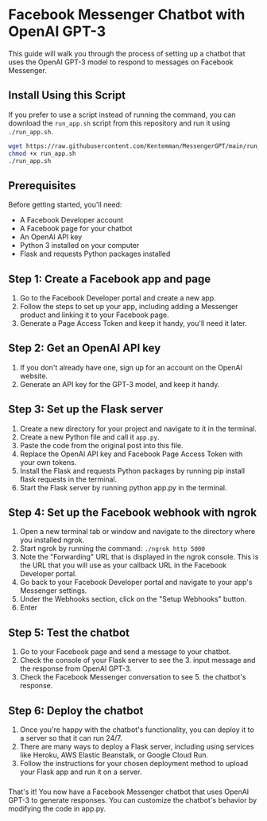 
# Facebook Messenger Chatbot with OpenAI GPT-3

This guide will walk you through the process of setting up a chatbot that uses the OpenAI GPT-3 model to respond to messages on Facebook Messenger.

## Install Using this Script 

If you prefer to use a script instead of running the command, you can download the `run_app.sh` script from this repository and run it using `./run_app.sh`.

```sh
wget https://raw.githubusercontent.com/Kentemman/MessengerGPT/main/run_app.sh 
chmod +x run_app.sh
./run_app.sh 
```

## Prerequisites

Before getting started, you'll need:
- A Facebook Developer account
- A Facebook page for your chatbot
- An OpenAI API key
- Python 3 installed on your computer
- Flask and requests Python packages installed

## Step 1: Create a Facebook app and page

1. Go to the Facebook Developer portal and create a new app.
2. Follow the steps to set up your app, including adding a Messenger product and linking it to your Facebook page.
3. Generate a Page Access Token and keep it handy, you'll need it later.

## Step 2: Get an OpenAI API key
1. If you don't already have one, sign up for an account on the OpenAI website.
2. Generate an API key for the GPT-3 model, and keep it handy.

## Step 3: Set up the Flask server
1. Create a new directory for your project and navigate to it in the terminal.
2. Create a new Python file and call it `app.py`.
3. Paste the code from the original post into this file.
4. Replace the OpenAI API key and Facebook Page Access Token with your own tokens.
5. Install the Flask and requests Python packages by running pip install flask requests in the terminal.
6. Start the Flask server by running python app.py in the terminal.


## Step 4: Set up the Facebook webhook with ngrok
1. Open a new terminal tab or window and navigate to the directory where you installed ngrok.
2. Start ngrok by running the command: `./ngrok http 5000`
3. Note the "Forwarding" URL that is displayed in the ngrok console. This is the URL that you will use as your callback URL in the Facebook Developer portal.
4. Go back to your Facebook Developer portal and navigate to your app's Messenger settings.
5. Under the Webhooks section, click on the "Setup Webhooks" button.
6. Enter

## Step 5: Test the chatbot
1. Go to your Facebook page and send a message to your chatbot.
2. Check the console of your Flask server to see the 3. input message and the response from OpenAI GPT-3.
4. Check the Facebook Messenger conversation to see 5. the chatbot's response.

## Step 6: Deploy the chatbot
1. Once you're happy with the chatbot's functionality, you can deploy it to a server so that it can run 24/7.
2. There are many ways to deploy a Flask server, including using services like Heroku, AWS Elastic Beanstalk, or Google Cloud Run.
3. Follow the instructions for your chosen deployment method to upload your Flask app and run it on a server.


###


That's it! You now have a Facebook Messenger chatbot that uses OpenAI GPT-3 to generate responses. You can customize the chatbot's behavior by modifying the code in app.py.
